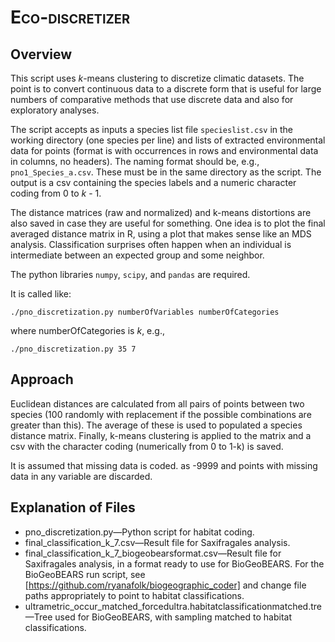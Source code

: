 <span style="font-variant:small-caps;">Eco-discretizer</span>
=========

Overview
---------
This script uses *k*-means clustering to discretize climatic datasets. The point is to convert continuous data to a discrete form that is useful for large numbers of comparative methods that use discrete data and also for exploratory analyses.

The script accepts as inputs a species list file `specieslist.csv` in the working directory (one species per line) and lists of extracted environmental data for points (format is with occurrences in rows and environmental data in columns, no headers). The naming format should be, e.g., `pno1_Species_a.csv`. These must be in the same directory as the script. The output is a csv containing the species labels and a numeric character coding from 0 to *k* - 1. 

The distance matrices (raw and normalized) and k-means distortions are also saved in case they are useful for something. One idea is to plot the final averaged distance matrix in R, using a plot that makes sense like an MDS analysis. Classification surprises often happen when an individual is intermediate between an expected group and some neighbor.

The python libraries `numpy`, `scipy`, and `pandas` are required.

It is called like: 

```
./pno_discretization.py numberOfVariables numberOfCategories
```

where numberOfCategories is *k*, e.g.,

```
./pno_discretization.py 35 7
```


Approach
---------
Euclidean distances are calculated from all pairs of points between two species (100 randomly with replacement if the possible combinations are greater than this). The average of these is used to populated a species distance matrix. Finally, k-means clustering is applied to the matrix and a csv with the character coding (numerically from 0 to 1-k) is saved.

It is assumed that missing data is coded. as -9999 and points with missing data in any variable are discarded.

Explanation of Files
---------
* pno_discretization.py&mdash;Python script for habitat coding.
* final_classification_k_7.csv&mdash;Result file for Saxifragales analysis.
* final_classification_k_7_biogeobearsformat.csv&mdash;Result file for Saxifragales analysis, in a format ready to use for BioGeoBEARS. For the BioGeoBEARS run script, see [https://github.com/ryanafolk/biogeographic_coder] and change file paths appropriately to point to habitat classifications.
* ultrametric_occur_matched_forcedultra.habitatclassificationmatched.tre&mdash;Tree used for BioGeoBEARS, with sampling matched to habitat classifications.
